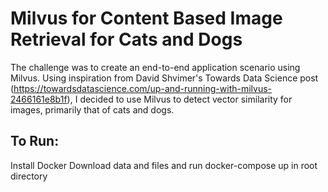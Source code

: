 # Milvus for Content Based Image Retrieval for Cats and Dogs

The challenge was to create an end-to-end application scenario using Milvus. 
Using inspiration from David Shvimer's Towards Data Science post (https://towardsdatascience.com/up-and-running-with-milvus-2466161e8b1f), I decided to use Milvus to detect vector similarity for images, primarily that of cats and dogs.

## To Run:
Install Docker
Download data and files and run docker-compose up in root directory
